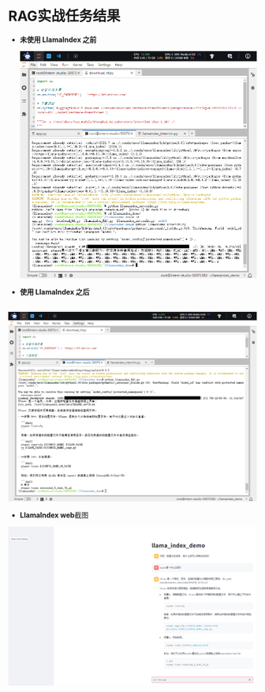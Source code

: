 # RAG实战任务结果

* **未使用 LlamaIndex 之前**

  ![image-20240723231630872](norag.png)

* **使用 LlamaIndex 之后**

​				![image-20240723233916455](rag.png)

* **LlamaIndex web**截图

![image-20240723234741156](streamlit.png)